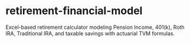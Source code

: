 # retirement-financial-model
Excel-based retirement calculator modeling Pension Income, 401(k), Roth IRA, Traditional IRA, and taxable savings with actuarial TVM formulas.
